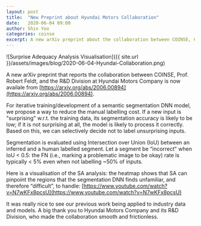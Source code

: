 ```yaml
---
layout: post
title:  "New Preprint about Hyundai Motors Collaboration"
date:   2020-06-04 09:00
author: Shin Yoo
categories: coinse
excerpt: A new arXiv preprint about the collaboration between COINSE, Chalmers, and Hyundai Motors Company is available.
---
```


![Surprise Adequacy Analysis Visualisation]({{ site.url }}/assets/images/blog/2020-06-04-Hyundai-Collaboration.png)

A new arXiv preprint that reports the collaboration between COINSE, Prof. Robert Feldt, and the R&D Division at Hyundai Motors Company is now availale from [https://arxiv.org/abs/2006.00894](https://arxiv.org/abs/2006.00894). 

For iterative training/development of a semantic segmentation DNN model, we propose a way to reduce the manual labelling cost. If a new input is "surprising" w.r.t. the training data, its segmentation accuracy is likely to be low; if it is not surprising at all, the model is likely to process it correctly. Based on this, we can selectively decide not to label unsurprising inputs.

Segmentation is evaluated using Intersection over Union (IoU) between an inferred and a human labelled segment. Let a segment be “incorrect" when IoU < 0.5: the FN (i.e., marking a problematic image to be okay) rate is typically < 5% even when not labelling ~50% of inputs.

Here is a visualisation of the SA analysis: the heatmap shows that SA can pinpoint the regions that the segmentation DNN finds unfamiliar, and therefore “difficult”, to handle: [https://www.youtube.com/watch?v=N7wKFx8pcsU](https://www.youtube.com/watch?v=N7wKFx8pcsU)

It was really nice to see our previous work being applied to industry data and models. A big thank you to Hyundai Motors Company and its R&D Division, who made the collaboration smooth and frictionless.